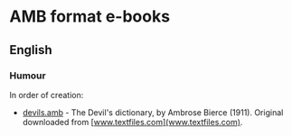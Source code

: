 # AMB format e-books
## English
### Humour

In order of creation:

+ [devils.amb](./devils.amb) - The Devil's dictionary, by Ambrose Bierce (1911). Original downloaded from [www.textfiles.com](www.textfiles.com).
